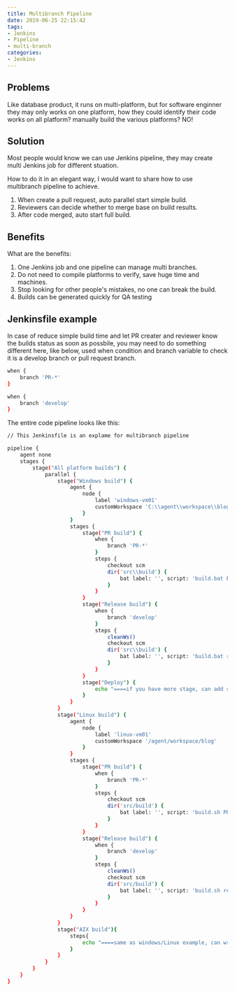 ```yaml
---
title: Multibranch Pipeline
date: 2019-06-25 22:15:42
tags:
- Jenkins
- Pipeline
- multi-branch
categories: 
- Jenkins
---
```


## Problems

Like database product, it runs on multi-platform, but for software enginner they may only works on one platform, how they could identify their code works on all platform? manually build the various platforms? NO!

## Solution

Most people would know we can use Jenkins pipeline, they may create multi Jenkins job for different stuation.

How to do it in an elegant way, I would want to share how to use multibranch pipeline to achieve.

1. When create a pull request, auto parallel start simple build.
2. Reviewers can decide whether to merge base on build results.
3. After code merged, auto start full build.

## Benefits

What are the benefits:

1. One Jenkins job and one pipeline can manage multi branches.
2. Do not need to compile platforms to verify, save huge time and machines.
3. Stop looking for other people's mistakes, no one can break the build.
4. Builds can be generated quickly for QA testing

## Jenkinsfile example

In case of reduce simple build time and let PR creater and reviewer know the builds status as soon as possbile, you may need to do something different here, like below, used when condition and branch variable to check it is a develop branch or pull request branch.

```bash
when {
    branch 'PR-*'
}

when {
    branch 'develop'
}
```

The entire code pipeline looks like this:

```bash
// This Jenkinsfile is an explame for multibranch pipeline

pipeline {
    agent none
    stages {
        stage("All platform builds") {
            parallel {
                stage("Windows build") {
                    agent {
                        node {
                            label 'windows-vm01'
                            customWorkspace 'C:\\agent\\workspace\\blog'
                        }
                    }
                    stages {
                        stage("PR build") {
                            when {
                                branch 'PR-*'
                            }
                            steps {
                                checkout scm
                                dir('src\\build') {
                                    bat label: '', script: 'build.bat PR'
                                }
                            }
                        }
                        stage("Release build") {
                            when {
                                branch 'develop'
                            }
                            steps {
                                cleanWs()
                                checkout scm
                                dir('src\\build') {
                                    bat label: '', script: 'build.bat release'
                                }
                            }
                        }
                        stage("Deploy") {
                            echo "====if you have more stage, can add stage like this==="
                        }
                    }
                }
                stage("Linux build") {
                    agent {
                        node {
                            label 'linux-vm01'
                            customWorkspace '/agent/workspace/blog'
                        }
                    }
                    stages {
                        stage("PR build") {
                            when {
                                branch 'PR-*'
                            }
                            steps {
                                checkout scm
                                dir('src/build') {
                                    bat label: '', script: 'build.sh PR'
                                }
                            }
                        }
                        stage("Release build") {
                            when {
                                branch 'develop'
                            }
                            steps {
                                cleanWs()
                                checkout scm
                                dir('src/build') {
                                    bat label: '', script: 'build.sh release'
                                }
                            }
                        }
                    }
                }
                stage("AIX build"){
                    steps{
                        echo "====same as windows/Linux example, can write the code here you need ===="
                    }
                }
            }
        }
    }
}
```
